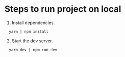 # Steps to run project on local
1. Install dependencies.

```
  yarn | npm install
```
2. Start the dev server.

```
  yarn dev | npm run dev
```


